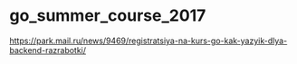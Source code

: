 # go_summer_course_2017
https://park.mail.ru/news/9469/registratsiya-na-kurs-go-kak-yazyik-dlya-backend-razrabotki/
